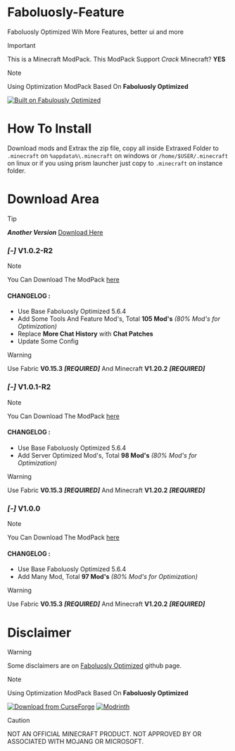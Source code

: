 # Faboluosly-Feature
Faboluosly Optimized Wih More Features, better ui and more
> [!IMPORTANT]
> This is a Minecraft ModPack. This ModPack Support *Crack* Minecraft? **YES**

> [!NOTE]
> Using Optimization ModPack Based On **Faboluosly Optimized**

[![Built on Fabulously Optimized](https://cdn.jsdelivr.net/npm/@intergrav/devins-badges@3/assets/cozy/built-with/fabulously-optimized_64h.png)](https://download.fo)

# How To Install
Download mods and Extrax the zip file, copy all inside Extraxed Folder to ```.minecraft``` on ```%appdata%\.minecraft``` on windows or ```/home/$USER/.minecraft``` on linux or if you using prism launcher just copy to ```.minecraft``` on instance folder.

# Download Area
> [!TIP]
> ***Another Version*** [Download Here](https://www.mediafire.com/folder/181n7119s94mq/ModPack+Optimized+Minecraft)
### *[-]* V1.0.2-R2
> [!NOTE]
> You Can Download The ModPack [here](https://www.mediafire.com/file/rrpenzhoz8b2ed2/Faboluosly-Feature_V1.0.2-R2_1.20.2.zip/file)
> #### CHANGELOG :
> - Use Base Faboluosly Optimized 5.6.4
> - Add Some Tools And Feature Mod's, Total **105 Mod's** *(80% Mod's for Optimization)*
> - Replace **More Chat History** with **Chat Patches**
> - Update Some Config

> [!WARNING]
> Use Fabric **V0.15.3** ***[REQUIRED]*** And Minecraft **V1.20.2** ***[REQUIRED]***
### *[-]* V1.0.1-R2
> [!NOTE]
> You Can Download The ModPack [here](https://www.mediafire.com/file/s1dbtdxvzxfp71a/Faboluosly-Feature_V1.0.1-R2_1.20.2.zip/file)
> #### CHANGELOG :
> - Use Base Faboluosly Optimized 5.6.4
> - Add Server Optimized Mod's, Total **98 Mod's** *(80% Mod's for Optimization)*

> [!WARNING]
> Use Fabric **V0.15.3** ***[REQUIRED]*** And Minecraft **V1.20.2** ***[REQUIRED]***
### *[-]* V1.0.0
> [!NOTE]
> You Can Download The ModPack [here](https://www.mediafire.com/file/3k7n5gbn70b6en3/Faboluosly-Optimized_with_More-Features_V1.0.0_1.20.2.zip/file)
> #### CHANGELOG :
> - Use Base Faboluosly Optimized 5.6.4
> - Add Many Mod, Total **97 Mod's** *(80% Mod's for Optimization)*

> [!WARNING]
> Use Fabric **V0.15.3** ***[REQUIRED]*** And Minecraft **V1.20.2** ***[REQUIRED]***

# Disclaimer
> [!WARNING]
> Some disclaimers are on [Faboluosly Optimized](https://github.com/Fabulously-Optimized/fabulously-optimized) github page.

> [!NOTE]
> Using Optimization ModPack Based On **Faboluosly Optimized**

[![Download from CurseForge](https://cf.way2muchnoise.eu/full_fabulously-optimized_downloads%20on%20CurseForge.svg?badge_style=for_the_badge)](https://download.fo/curseforge) [![Modrinth](https://img.shields.io/modrinth/dt/fabulously-optimized?logo=modrinth&color=darkgreen&label=Download%20from%20Modrinth&style=for-the-badge)](https://download.fo/modrinth)

> [!CAUTION]
> NOT AN OFFICIAL MINECRAFT PRODUCT. NOT APPROVED BY OR ASSOCIATED WITH MOJANG OR MICROSOFT.
